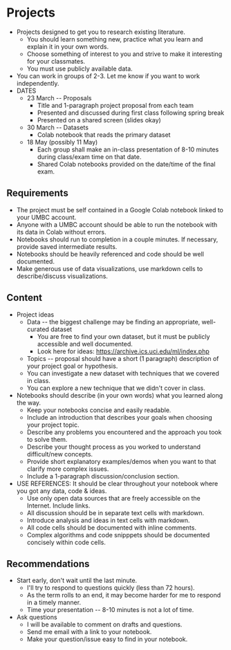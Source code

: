 
# Projects

* Projects designed to get you to research existing literature.
    * You should learn something new, practice what you learn and explain it in your own words.
    * Choose something of interest to you and strive to make it interesting for your classmates.
    * You must use publicly available data.
* You can work in groups of 2-3.  Let me know if you want to work independently.
* DATES
    * 23 March -- Proposals
        * Title and 1-paragraph project proposal from each team
        * Presented and discussed during first class following spring break
        * Presented on a shared screen (slides okay)
    * 30 March -- Datasets
        * Colab notebook that reads the primary dataset
    * 18 May (possibly 11 May)
        * Each group shall make an in-class presentation of 8-10 minutes during class/exam time on that date.
        * Shared Colab notebooks provided on the date/time of the final exam.

## Requirements

* The project must be self contained in a Google Colab notebook linked to your UMBC account.
* Anyone with a UMBC account should be able to run the notebook with its data in Colab without errors.
* Notebooks should run to completion in a couple minutes. If necessary, provide saved intermediate results.
* Notebooks should be heavily referenced and code should be well documented.
* Make generous use of data visualizations, use markdown cells to describe/discuss visualizations.

## Content

* Project ideas
    * Data -- the biggest challenge may be finding an appropriate, well-curated dataset
        * You are free to find your own dataset, but it must be publicly accessible and well documented.
        * Look here for ideas: https://archive.ics.uci.edu/ml/index.php
    * Topics -- proposal should have a short (1 paragraph) description of your project goal or hypothesis.
    * You can investigate a new dataset with techniques that we covered in class.
    * You can explore a new technique that we didn't cover in class.
* Notebooks should describe (in your own words) what you learned along the way.
    * Keep your notebooks concise and easily readable.
    * Include an introduction that describes your goals when choosing your project topic.
    * Describe any problems you encountered and the approach you took to solve them.
    * Describe your thought process as you worked to understand difficult/new concepts.
    * Provide short explanatory examples/demos when you want to that clarify more complex issues.
    * Include a 1-paragraph discussion/conclusion section.
* USE REFERENCES: It should be clear throughout your notebook where you got any data, code & ideas.
    * Use only open data sources that are freely accessible on the Internet. Include links.
    * All discussion should be in separate text cells with markdown.
    * Introduce analysis and ideas in text cells with markdown.
    * All code cells should be documented with inline comments.
    * Complex algorithms and code snipppets should be documented concisely within code cells.

## Recommendations

* Start early, don't wait until the last minute.
    * I'll try to respond to questions quickly (less than 72 hours).
    * As the term rolls to an end, it may become harder for me to respond in a timely manner. 
    * Time your presentation -- 8-10 minutes is not a lot of time.
* Ask questions
    * I will be available to comment on drafts and questions.
    * Send me email with a link to your notebook.
    * Make your question/issue easy to find in your notebook.
